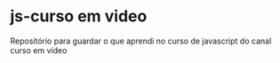 # js-curso em video
 Repositório para guardar o que aprendi no curso de javascript do canal curso em vídeo

